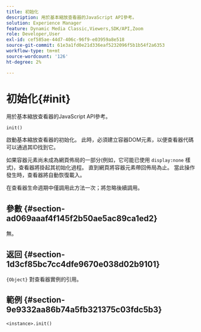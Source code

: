 ```yaml
---
title: 初始化
description: 用於基本縮放查看器的JavaScript API參考。
solution: Experience Manager
feature: Dynamic Media Classic,Viewers,SDK/API,Zoom
role: Developer,User
exl-id: cef585ae-44d7-406c-96f9-e03959a8e518
source-git-commit: 61e3a1fd0e21d336eaf5232096f5b1b54f2a6353
workflow-type: tm+mt
source-wordcount: '126'
ht-degree: 2%

---
```


# 初始化{#init}

用於基本縮放查看器的JavaScript API參考。

`init()`

啟動基本縮放查看器的初始化。 此時，必須建立容器DOM元素，以便查看器代碼可以通過其ID找到它。

如果容器元素尚未成為網頁佈局的一部分(例如，它可能已使用 `display:none` 樣式)，查看器將掛起其初始化過程。 直到網頁將容器元素帶回佈局為止。 當此操作發生時，查看器將自動恢復載入。

在查看器生命週期中僅調用此方法一次；將忽略後續調用。

## 參數 {#section-ad069aaaf4f145f2b50ae5ac89ca1ed2}

無。

## 返回 {#section-1d3cf85bc7cc4dfe9670e038d02b9101}

`{Object}` 對查看器實例的引用。

## 範例 {#section-9e9332aa86b74a5fb321375c03fdc5b3}

```
<instance>.init()
```
